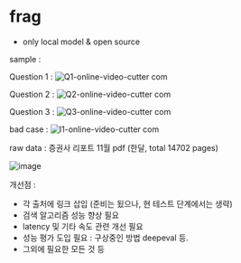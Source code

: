 # frag
- only local model & open source
  

sample : 

Question 1 : 
![Q1-_online-video-cutter com_](https://github.com/user-attachments/assets/f2eb3e58-5c49-41d6-852c-828c66d00556)


Question 2 : 
![Q2-_online-video-cutter com_](https://github.com/user-attachments/assets/7ff8999c-e5fd-49de-b82d-41bf03ce612c)


Question 3 : 
![Q3-_online-video-cutter com_](https://github.com/user-attachments/assets/9fde0c19-01cc-4732-a3b3-3d5d4cec99df)


bad case : 
![I1-_online-video-cutter com_](https://github.com/user-attachments/assets/66d3f4a2-b02c-463d-b8c2-1ec75e3d94f9)



raw data : 증권사 리포트 11월 pdf (한달, total 14702 pages) 

![image](https://github.com/user-attachments/assets/fa09e447-a637-4b1d-96ec-640c57ba44a1)



개선점 :
- 각 출처에 링크 삽입 (준비는 됬으나, 현 테스트 단계에서는 생략)
- 검색 알고리즘 성능 향상 필요
- latency 및 기타 속도 관련 개선 필요
- 성능 평가 도입 필요 : 구상중인 방법 deepeval 등.
- 그외에 필요한 모든 것 등 
